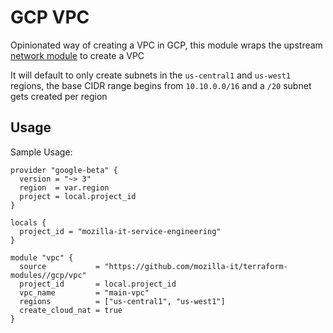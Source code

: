 # GCP VPC

Opinionated way of creating a VPC in GCP, this module wraps the upstream [network module](https://registry.terraform.io/modules/terraform-google-modules/network/google) to create a VPC

It will default to only create subnets in the `us-central1` and `us-west1` regions, the base CIDR range begins from `10.10.0.0/16` and a `/20` subnet gets created per region

## Usage
Sample Usage:

```hcl
provider "google-beta" {
  version = "~> 3"
  region  = var.region
  project = local.project_id
}

locals {
  project_id = "mozilla-it-service-engineering"
}

module "vpc" {
  source           = "https://github.com/mozilla-it/terraform-modules//gcp/vpc"
  project_id       = local.project_id
  vpc_name         = "main-vpc"
  regions          = ["us-central1", "us-west1"]
  create_cloud_nat = true
}
```
